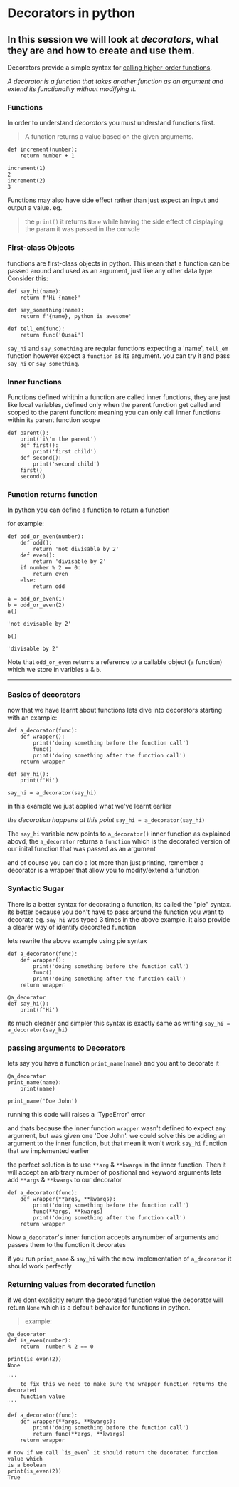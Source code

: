 # Decorators in python

## In this session we will look at *decorators*, what they are and how to create and use them.
Decorators provide a simple syntax for [calling higher-order functions](https://en.wikipedia.org/wiki/Higher-order_function).

 *A decorator is a function that takes another function as an argument and extend its functionality without modifying it.*

### Functions
In order to understand *decorators* you must understand functions first.

> A function returns a value based on the given arguments.
```
def increment(number):
    return number + 1

increment(1)
2
increment(2)
3
```
Functions may also have side effect rather than just expect an input and output a value.
eg.
> the `print()` it returns `None` while having the side effect of displaying the param it was passed in the console


### First-class Objects
functions are first-class objects in python. This mean that a function can be passed around and used as an argument, just like any other data type.
Consider this:
```
def say_hi(name):
    return f'Hi {name}'

def say_something(name):
    return f'{name}, python is awesome'

def tell_em(func):
    return func('Qusai')
```
`say_hi` and `say_something` are reqular functions expecting a 'name', `tell_em` function however expect a `function` as its argument.
you can try it and pass `say_hi` or `say_something`.


### Inner functions
Functions defined whithin a function are called inner functions, they are just like local variables, defined only when the parent function get called and scoped to the parent function: meaning you can only call inner functions within its parent function scope

```
def parent():
    print('i\'m the parent')
    def first():
        print('first child')
    def second():
        print('second child')
    first()
    second()
```
### Function returns function
In python you can define a function to return a function

for example:

```
def odd_or_even(number):
    def odd():
        return 'not divisable by 2'
    def even():
        return 'divisable by 2'
    if number % 2 == 0:
        return even
    else:
        return odd

a = odd_or_even(1)
b = odd_or_even(2)
a()

'not divisable by 2'

b()

'divisable by 2'
```
Note that `odd_or_even` returns a reference to a callable object (a function) which we store in varibles `a` & `b`.


---


### Basics of decorators
now that we have learnt about functions lets dive into decorators
starting with an example:

```
def a_decorator(func):
    def wrapper():
        print('doing something before the function call')
        func()
        print('doing something after the function call')
    return wrapper

def say_hi():
    print(f'Hi')

say_hi = a_decorator(say_hi)
```
in this example we just applied what we've learnt earlier

*the decoration happens at this point*
`say_hi = a_decorator(say_hi)`

The `say_hi` variable now points to `a_decorator()` inner function as explained abovd, the `a_decorator` returns a `function` which is the decorated version of our inital function that was passed as an argument

and of course you can do a lot more than just printing, remember a decorator is a wrapper that allow you to modify/extend a function

### Syntactic Sugar
There is a better syntax for decorating a function, its called the "pie" syntax.
its better because you don't have to pass around the function you want to
decorate eg. `say_hi` was typed 3 times in the above example.
it also provide a clearer way of identify decorated function

lets rewrite the above example using pie syntax

```
def a_decorator(func):
    def wrapper():
        print('doing something before the function call')
        func()
        print('doing something after the function call')
    return wrapper

@a_decorator
def say_hi():
    print(f'Hi')

```
its much cleaner and simpler
this syntax is exactly same as writing `say_hi = a_decorator(say_hi)`


### passing arguments to Decorators
lets say you have a function `print_name(name)` and you ant to decorate it

```
@a_decorator
print_name(name):
    print(name)

print_name('Doe John')
```
running this code will raises a 'TypeError' error

and thats because the inner function `wrapper` wasn't defined to expect any argument, but was given one 'Doe John'.
we could solve this be adding an argument to the inner function, but that mean
it won't work `say_hi` function that we implemented earlier

the perfect solution is to use `**arg` & `**kwargs` in the inner function. Then it will accept an arbitrary number of positional and keyword arguments
lets add `**args` & `**kwargs` to our decorator

```
def a_decorator(func):
    def wrapper(**args, **kwargs):
        print('doing something before the function call')
        func(**args, **kwargs)
        print('doing something after the function call')
    return wrapper

```
Now `a_decorator`'s inner function accepts anynumber of arguments and passes
them to the function it decorates

if you run `print_name` & `say_hi` with the new implementation of `a_decorator` it should
work perfectly

### Returning values from decorated function
if we dont explicitly return the decorated function value the decorator will
return `None` which is a default behavior for functions in python.

> example:
```
@a_decorator
def is_even(number):
    return  number % 2 == 0

print(is_even(2))
None

'''
    to fix this we need to make sure the wrapper function returns the decorated
    function value
'''

def a_decorator(func):
    def wrapper(**args, **kwargs):
        print('doing something before the function call')
        return func(**args, **kwargs)
    return wrapper

# now if we call `is_even` it should return the decorated function value which
is a boolean
print(is_even(2))
True
```
